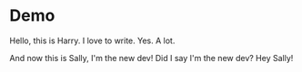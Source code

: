 # Demo

Hello, this is Harry.
I love to write.
Yes.
A lot.

And now this is Sally, I'm the new dev!
Did I say I'm the new dev?
Hey Sally!
